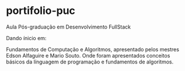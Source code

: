 # portifolio-puc
Aula Pós-graduação em Desenvolvimento FullStack

Dando ínicio em: 

Fundamentos de Computação e Algoritmos, apresentado pelos mestres Edson Alfaguire e Mario Souto. Onde foram apresentados conceitos básicos da línguagem de programação e fundamentos de algoritmos.
